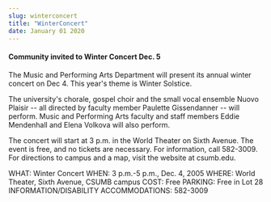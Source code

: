 ```yaml
---
slug: winterconcert
title: "WinterConcert"
date: January 01 2020
---
```


<h4>Community invited to Winter Concert Dec. 5</h4><p>The Music and Performing Arts Department will present its annual winter concert on Dec 4. This year's theme is Winter Solstice.
</p><p>The university's chorale, gospel choir and the small vocal ensemble Nuovo Plaisir -- all directed by faculty member Paulette Gissendanner -- will perform. Music and Performing Arts faculty and staff members Eddie Mendenhall and Elena Volkova will also perform.
</p><p>The concert will start at 3 p.m. in the World Theater on Sixth Avenue. The event is free, and no tickets are necessary. For information, call 582-3009. For directions to campus and a map, visit the website at csumb.edu.
</p><p>WHAT: Winter Concert WHEN: 3 p.m.-5 p.m., Dec. 4, 2005 WHERE: World Theater, Sixth Avenue, CSUMB campus COST: Free PARKING: Free in Lot 28 INFORMATION/DISABILITY ACCOMMODATIONS: 582-3009
</p>
